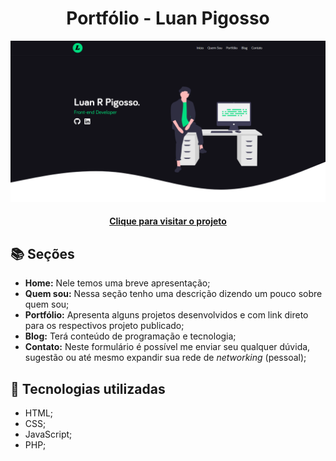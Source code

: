 <h1 align="center">
  Portfólio - Luan Pigosso
</h1>

![preview](assets/img/preview-home.png)

<h4 align="center"><a href="https://www.luanrodriguespigosso.com.br">Clique para visitar o projeto</a></h4>

## 📚 Seções

- **Home:** Nele temos uma breve apresentação;
- **Quem sou:** Nessa seção tenho uma descrição dizendo um pouco sobre quem sou;
- **Portfólio:** Apresenta alguns projetos desenvolvidos e com link direto para os respectivos projeto publicado;
- **Blog:** Terá conteúdo de programação e tecnologia;
- **Contato:** Neste formulário é possível me enviar seu qualquer dúvida, sugestão ou até mesmo expandir sua rede de *networking* (pessoal);

## 💼 Tecnologias utilizadas

- HTML;
- CSS;
- JavaScript;
- PHP;